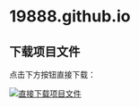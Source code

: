 # 19888.github.io

## 下载项目文件

点击下方按钮直接下载：

<a href="https://github.com/lixiaohui1988/19888.github.io/releases/download/v1.0/ZipUnpack.zip" target="_blank">
  <img src="https://img.shields.io/badge/直接下载-绿色?style=for-the-badge&logo=github" alt="直接下载项目文件">
</a>
